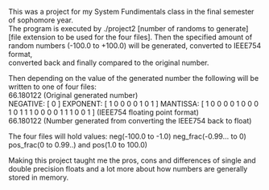 This was a project for my System Fundimentals class in the final semester of sophomore year. <br />
The program is executed by ./project2 [number of randoms to generate] [file extension to be used for the four files]. 
Then the specified amount of random numbers (-100.0 to +100.0) will be generated, converted to IEEE754 format, <br />
converted back and finally compared to the original number.

Then depending on the value of the generated number the following will be written to one of four files: <br />
66.180122 (Original generated number) <br />
NEGATIVE: [ 0 ] EXPONENT: [ 1 0 0 0 0 1 0 1 ] MANTISSA: [ 1 0 0 0 0 1 0 0 0 1 0 1 1 1 0 0 0 0 1 1 1 0 0 1 ] (IEEE754 floating point format) <br />
66.180122 (Number generated from converting the IEEE754 back to float) <br />

The four files will hold values: neg(-100.0 to -1.0) neg_frac(-0.99... to 0) pos_frac(0 to 0.99..) and pos(1.0 to 100.0) <br />

Making this project taught me the pros, cons and differences of single and double precision floats and a lot more about how numbers are generally stored in memory.
